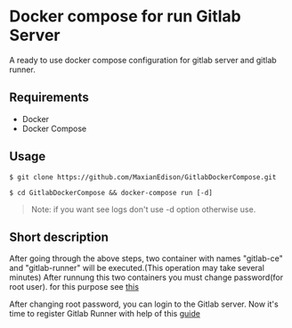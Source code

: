 # Docker compose for run Gitlab Server

A ready to use docker compose configuration for gitlab server and gitlab runner.

## Requirements

- Docker
- Docker Compose

## Usage

```
$ git clone https://github.com/MaxianEdison/GitlabDockerCompose.git

$ cd GitlabDockerCompose && docker-compose run [-d]
```

> Note: if you want see logs don't use -d option otherwise use.

## Short description

After going through the above steps, two container with names "gitlab-ce" and "gitlab-runner" 
will be executed.(This operation may take several minutes)
After runnung this two containers you must change password(for root user). 
for this purpose see [this](https://docs.gitlab.com/ee/security/reset_user_password.html)

After changing root password, you can login to the Gitlab server.
Now it's time to register Gitlab Runner with help of this [guide](https://docs.gitlab.com/runner/register/)
